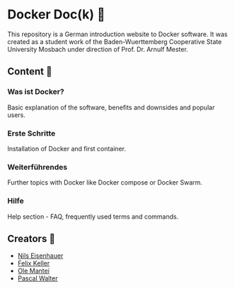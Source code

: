 # Docker Doc(k) :whale:
This repository is a German introduction website to Docker software. It was created as a student work of the Baden-Wuerttemberg Cooperative State University Mosbach under direction of Prof. Dr. Arnulf Mester.
## Content :book:
### Was ist Docker?
Basic explanation of the software, benefits and downsides and popular users.
### Erste Schritte
Installation of Docker and first container.
### Weiterführendes
Further topics with Docker like Docker compose or Docker Swarm.
### Hilfe
Help section - FAQ, frequently used terms and commands.
## Creators :busts_in_silhouette:
- [Nils Eisenhauer](https://github.com/eisenils)
- [Felix Keller](https://github.com/felixkeller98)
- [Ole Mantei](https://github.com/eisenils)
- [Pascal Walter](https://github.com/eisenils)
